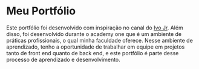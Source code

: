 # Meu Portfólio

Este portfólio foi desenvolvido com inspiração no canal do [Ivo Jr](https://github.com/ivojr). Além disso, foi desenvolvido durante o academy one que é um ambiente de práticas profissionais, o qual minha faculdade oferece. Nesse ambiente de aprendizado, tenho a oportunidade de trabalhar em equipe em projetos tanto de front end quanto de back end, e este portfólio é parte desse processo de aprendizado e desenvolvimento.
 
